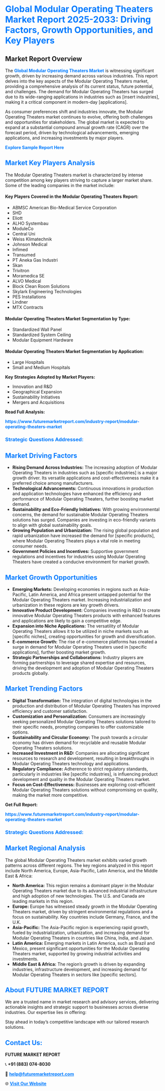 <h1 style="color: #007BFF;">Global Modular Operating Theaters Market Report 2025-2033: Driving Factors, Growth Opportunities, and Key Players</h1>

<section id="overview">
<h2>Market Report Overview</h2>
<p>The <a href="https://www.futuremarketreport.com/industry-report/modular-operating-theaters-market" style="color: #007BFF; text-decoration: none;"><strong>Global Modular Operating Theaters Market</strong></a> is witnessing significant growth, driven by increasing demand across various industries. This report delves into the key aspects of the Modular Operating Theaters market, providing a comprehensive analysis of its current status, future potential, and challenges. The demand for Modular Operating Theaters has surged due to its wide-ranging applications in industries such as [insert industries], making it a critical component in modern-day [applications].</p>
<p>As consumer preferences shift and industries innovate, the Modular Operating Theaters market continues to evolve, offering both challenges and opportunities for stakeholders. The global market is expected to expand at a substantial compound annual growth rate (CAGR) over the forecast period, driven by technological advancements, emerging applications, and increasing investments by major players.</p>
</section>

<section id="overview">
<p><a href="https://www.futuremarketreport.com/request-sample/reportId=78758" style="color: #007BFF; text-decoration: none;"><strong>Explore Sample Report Here</strong></a></p>
</section>

<section id="key-players">
<h2 style="color: #007BFF;">Market Key Players Analysis</h2>
<p>The Modular Operating Theaters market is characterized by intense competition among key players striving to capture a larger market share. Some of the leading companies in the market include:</p>
<h4>Key Players Covered in the Modular Operating Theaters Report:</h4>
<ul><li>ABMSC American Bio-Medical Service Corporation</li><li>SHD</li><li>Eliott</li><li>ALHO Systembau</li><li>ModuleCo</li><li>Central Uni</li><li>Weiss Klimatechnik</li><li>Johnson Medical</li><li>Infimed</li><li>Transumed</li><li>PT Aneka Gas Industri</li><li>Skan</li><li>Trivitron</li><li>Moramedica SE</li><li>ALVO Medical</li><li>Block Clean Room Solutions</li><li>Skylark Engineering Technologies</li><li>PES Installations</li><li>Lindner</li><li>MTX Contracts</li></ul>
<h4>Modular Operating Theaters Market Segmentation by Type:</h4>
<ul><li>Standardized Wall Panel</li><li>Standardized System Ceiling</li><li>Modular Equipment Hardware</li></ul>

<h4>Modular Operating Theaters Market Segmentation by Application:</h4>
<ul><li>Large Hospitals</li><li>Small and Medium Hospitals</li></ul>
<p><strong>Key Strategies Adopted by Market Players:</strong></p>
<ul>
<li>Innovation and R&D</li>
<li>Geographical Expansion</li>
<li>Sustainability Initiatives</li>
<li>Mergers and Acquisitions</li>
</ul>
</section>

<section>
<p><strong>Read Full Analysis: </strong></p><a href="https://www.futuremarketreport.com/industry-report/modular-operating-theaters-market" style="color: #007BFF; text-decoration: none;"><strong>https://www.futuremarketreport.com/industry-report/modular-operating-theaters-market</strong></a>
<h3 style="color: #007BFF;">Strategic Questions Addressed:</h3>
</section>

<section id="driving-factors">
<h2 style="color: #007BFF;">Market Driving Factors</h2>
<ul>
<li><strong>Rising Demand Across Industries:</strong> The increasing adoption of Modular Operating Theaters in industries such as [specific industries] is a major growth driver. Its versatile applications and cost-effectiveness make it a preferred choice among manufacturers.</li>
<li><strong>Technological Advancements:</strong> Continuous innovations in production and application technologies have enhanced the efficiency and performance of Modular Operating Theaters, further boosting market demand.</li>
<li><strong>Sustainability and Eco-Friendly Initiatives:</strong> With growing environmental concerns, the demand for sustainable Modular Operating Theaters solutions has surged. Companies are investing in eco-friendly variants to align with global sustainability goals.</li>
<li><strong>Growing Population and Urbanization:</strong> The rising global population and rapid urbanization have increased the demand for [specific products], where Modular Operating Theaters plays a vital role in meeting consumer needs.</li>
<li><strong>Government Policies and Incentives:</strong> Supportive government regulations and incentives for industries using Modular Operating Theaters have created a conducive environment for market growth.</li>
</ul>
</section>

<section id="growth-opportunities">
<h2 style="color: #007BFF;">Market Growth Opportunities</h2>
<ul>
<li><strong>Emerging Markets:</strong> Developing economies in regions such as Asia-Pacific, Latin America, and Africa present untapped potential for the Modular Operating Theaters market. Increasing industrialization and urbanization in these regions are key growth drivers.</li>
<li><strong>Innovative Product Development:</strong> Companies investing in R&D to create innovative Modular Operating Theaters products with enhanced features and applications are likely to gain a competitive edge.</li>
<li><strong>Expansion into Niche Applications:</strong> The versatility of Modular Operating Theaters allows it to be utilized in niche markets such as [specific niches], creating opportunities for growth and diversification.</li>
<li><strong>E-commerce Growth:</strong> The rise of e-commerce platforms has created a surge in demand for Modular Operating Theaters used in [specific applications], further boosting market growth.</li>
<li><strong>Strategic Partnerships and Collaborations:</strong> Industry players are forming partnerships to leverage shared expertise and resources, driving the development and adoption of Modular Operating Theaters products globally.</li>
</ul>
</section>

<section id="trending-factors">
<h2 style="color: #007BFF;">Market Trending Factors</h2>
<ul>
<li><strong>Digital Transformation:</strong> The integration of digital technologies in the production and distribution of Modular Operating Theaters has improved efficiency and customer satisfaction.</li>
<li><strong>Customization and Personalization:</strong> Consumers are increasingly seeking personalized Modular Operating Theaters solutions tailored to their specific needs, prompting companies to offer customizable options.</li>
<li><strong>Sustainability and Circular Economy:</strong> The push towards a circular economy has driven demand for recyclable and reusable Modular Operating Theaters solutions.</li>
<li><strong>Increased Investment in R&D:</strong> Companies are allocating significant resources to research and development, resulting in breakthroughs in Modular Operating Theaters technology and applications.</li>
<li><strong>Regulatory Compliance:</strong> Adherence to strict regulatory standards, particularly in industries like [specific industries], is influencing product development and quality in the Modular Operating Theaters market.</li>
<li><strong>Focus on Cost-Effectiveness:</strong> Businesses are exploring cost-efficient Modular Operating Theaters solutions without compromising on quality, making the market more competitive.</li>
</ul>
</section>

<section>
<p><strong>Get Full Report: </strong></p><a href="https://www.futuremarketreport.com/industry-report/modular-operating-theaters-market" style="color: #007BFF; text-decoration: none;"><strong>https://www.futuremarketreport.com/industry-report/modular-operating-theaters-market</strong></a>
<h3 style="color: #007BFF;">Strategic Questions Addressed:</h3>
</section>


<section id="regional-analysis">
<h2 style="color: #007BFF;">Market Regional Analysis</h2>
<p>The global Modular Operating Theaters market exhibits varied growth patterns across different regions. The key regions analyzed in this report include North America, Europe, Asia-Pacific, Latin America, and the Middle East & Africa:</p>
<ul>
<li><strong>North America:</strong> This region remains a dominant player in the Modular Operating Theaters market due to its advanced industrial infrastructure and high adoption of new technologies. The U.S. and Canada are leading markets in this region.</li>
<li><strong>Europe:</strong> Europe has witnessed steady growth in the Modular Operating Theaters market, driven by stringent environmental regulations and a focus on sustainability. Key countries include Germany, France, and the U.K.</li>
<li><strong>Asia-Pacific:</strong> The Asia-Pacific region is experiencing rapid growth, fueled by industrialization, urbanization, and increasing demand for Modular Operating Theaters in countries like China, India, and Japan.</li>
<li><strong>Latin America:</strong> Emerging markets in Latin America, such as Brazil and Mexico, present significant opportunities for the Modular Operating Theaters market, supported by growing industrial activities and investments.</li>
<li><strong>Middle East & Africa:</strong> The region’s growth is driven by expanding industries, infrastructure development, and increasing demand for Modular Operating Theaters in sectors like [specific sectors].</li>
</ul>
</section>

<footer>
<h2 style="color: #007BFF;">About FUTURE MARKET REPORT</h2>
<p>We are a trusted name in market research and advisory services, delivering actionable insights and strategic support to businesses across diverse industries. Our expertise lies in offering:</p>

<p>Stay ahead in today’s competitive landscape with our tailored research solutions.</p>

<h2 style="color: #007BFF;">Contact Us:</h2>
<p><strong>FUTURE MARKET REPORT</strong></p>
<p>📞 <strong>+91 (883) 074-8030</strong></p>
<p>📧 <strong><a href="mailto:help@futuremarketreport.com" style="color: #007BFF;">help@futuremarketreport.com</a></strong></p>
<p>🌐 <strong><a href="https://www.futuremarketreport.com/" style="color: #007BFF;">Visit Our Website</a></strong></p>
</footer>